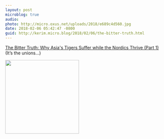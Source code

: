 ```yaml
---
layout: post
microblog: true
audio: 
photo: http://micro.oxus.net/uploads/2018/e689c4d560.jpg
date: 2018-02-06 05:42:47 -0800
guid: http://kerim.micro.blog/2018/02/06/the-bitter-truth.html
---
```

[The Bitter Truth: Why Asia's Tigers Suffer while the Nordics Thrive (Part 1)](https://international.thenewslens.com/article/88742) (It’s the unions…) 



<img src="http://micro.oxus.net/uploads/2018/e689c4d560.jpg" width="235" height="234" />

